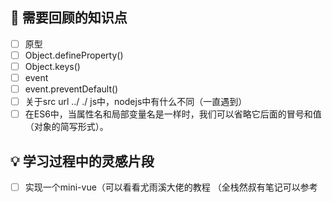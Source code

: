 ## 📖 需要回顾的知识点
- [ ] 原型
- [ ] Object.defineProperty()
- [ ] Object.keys()
- [ ] event
- [ ] event.preventDefault()
- [ ] 关于src url ../ ./ js中，nodejs中有什么不同（一直遇到）
- [ ] 在ES6中，当属性名和局部变量名是一样时，我们可以省略它后面的冒号和值（对象的简写形式）。

## 💡 学习过程中的灵感片段
- [ ] 实现一个mini-vue（可以看看尤雨溪大佬的教程 （全栈然叔有笔记可以参考
